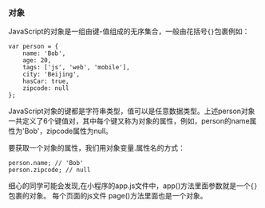 ### 对象
JavaScript的对象是一组由键-值组成的无序集合，一般由花括号`{}`包裹例如：
```
var person = {
    name: 'Bob',
    age: 20,
    tags: ['js', 'web', 'mobile'],
    city: 'Beijing',
    hasCar: true,
    zipcode: null
};
```
JavaScript对象的键都是字符串类型，值可以是任意数据类型。上述person对象一共定义了6个键值对，其中每个键又称为对象的属性，例如，person的name属性为'Bob'，zipcode属性为null。

要获取一个对象的属性，我们用对象变量.属性名的方式：
```
person.name; // 'Bob'
person.zipcode; // null
```
细心的同学可能会发现,在小程序的app.js文件中，app()方法里面参数就是一个`{}`包裹的对象。 每个页面的js文件 page()方法里面也是一个对象。